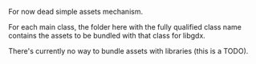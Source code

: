 For now dead simple assets mechanism.

For each main class, the folder here with the fully qualified class name
contains the assets to be bundled with that class for libgdx.

There's currently no way to bundle assets with libraries (this is a TODO).
